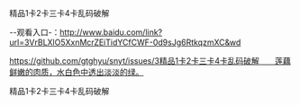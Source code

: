 精品1卡2卡三卡4卡乱码破解

--观看入口-：http://www.baidu.com/link?url=3VrBLXlO5XxnMcrZEiTidYCfCWF-0d9sJg6RtkqzmXC&wd

https://github.com/gtghyu/snyt/issues/3精品1卡2卡三卡4卡乱码破解　　莲藕鲜嫩的肉质，水白色中透出淡淡的绿。

精品1卡2卡三卡4卡乱码破解
